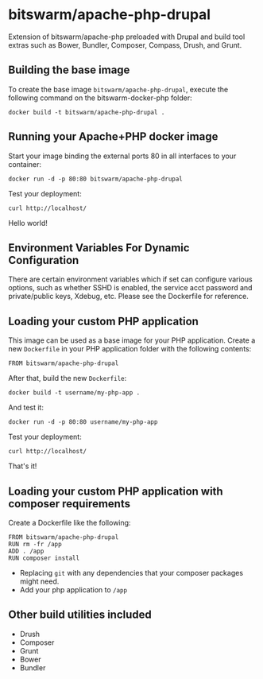 bitswarm/apache-php-drupal
==========================

Extension of bitswarm/apache-php preloaded with Drupal and build tool extras such as Bower, Bundler, Composer, Compass, 
Drush, and Grunt. 


Building the base image
-----------------------

To create the base image `bitswarm/apache-php-drupal`, execute the following command on the bitswarm-docker-php folder:

    docker build -t bitswarm/apache-php-drupal .


Running your Apache+PHP docker image
------------------------------------

Start your image binding the external ports 80 in all interfaces to your container:

    docker run -d -p 80:80 bitswarm/apache-php-drupal

Test your deployment:

    curl http://localhost/

Hello world!

Environment Variables For Dynamic Configuration
-----------------------------------------------

There are certain environment variables which if set can configure various options, such as whether SSHD is enabled,
the service acct password and private/public keys, Xdebug, etc.  Please see the Dockerfile for reference.

Loading your custom PHP application
-----------------------------------

This image can be used as a base image for your PHP application. Create a new `Dockerfile` in your 
PHP application folder with the following contents:

    FROM bitswarm/apache-php-drupal

After that, build the new `Dockerfile`:

    docker build -t username/my-php-app .

And test it:

    docker run -d -p 80:80 username/my-php-app

Test your deployment:

    curl http://localhost/

That's it!


Loading your custom PHP application with composer requirements
--------------------------------------------------------------

Create a Dockerfile like the following:

    FROM bitswarm/apache-php-drupal
    RUN rm -fr /app
    ADD . /app
    RUN composer install

- Replacing `git` with any dependencies that your composer packages might need.
- Add your php application to `/app`

Other build utilities included
------------------------------

 - Drush
 - Composer
 - Grunt
 - Bower
 - Bundler